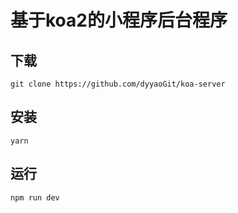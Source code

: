 # 基于koa2的小程序后台程序

## 下载
```
git clone https://github.com/dyyaoGit/koa-server
```
## 安装
```
yarn
```

## 运行
```
npm run dev
```

